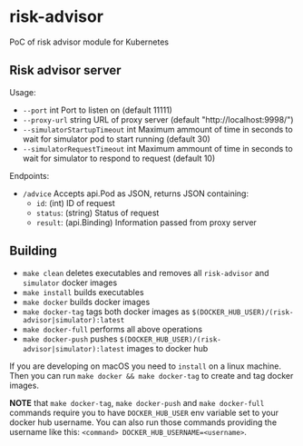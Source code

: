 # risk-advisor
PoC of risk advisor module for Kubernetes

## Risk advisor server
Usage:

* `--port` int                      Port to listen on (default 11111)
* `--proxy-url` string              URL of proxy server (default "http://localhost:9998/")
* `--simulatorStartupTimeout` int   Maximum ammount of time in seconds to wait for simulator pod to start running (default 30)
* `--simulatorRequestTimeout` int   Maximum ammount of time in seconds to wait for simulator to respond to request (default 10)

Endpoints:

 * `/advice`	Accepts api.Pod as JSON, returns JSON containing:
     * `id`: (int) ID of request
     * `status`: (string) Status of request
     * `result`: (api.Binding) Information passed from proxy server

## Building
* `make clean` deletes executables and removes all `risk-advisor` and `simulator` docker images
* `make install` builds executables
* `make docker` builds docker images
* `make docker-tag` tags both docker images as `$(DOCKER_HUB_USER)/(risk-advisor|simulator):latest`
* `make docker-full` performs all above operations
* `make docker-push` pushes `$(DOCKER_HUB_USER)/(risk-advisor|simulator):latest` images to docker hub

If you are developing on macOS you need to `install` on a linux machine. Then you can run `make docker && make docker-tag`
to create and tag docker images.

<b>NOTE</b> that `make docker-tag`, `make docker-push` and `make docker-full` commands require you to have `DOCKER_HUB_USER`
env variable set to your docker hub username. You can also run those commands providing the username like this:
`<command> DOCKER_HUB_USERNAME=<username>`.